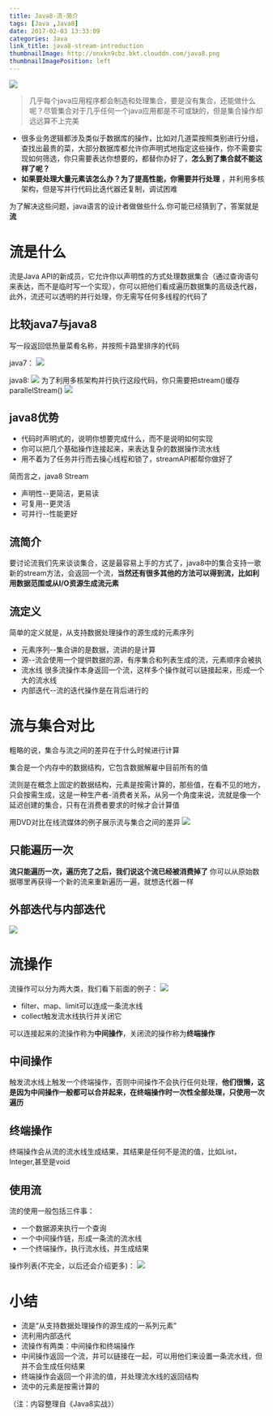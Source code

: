 ```yaml
---
title: Java8-流-简介
tags: [Java ,Java8]
date: 2017-02-03 13:33:09
categories: Java
link_title: java8-stream-introduction
thumbnailImage: http://onxkn9cbz.bkt.clouddn.com/java8.png
thumbnailImagePosition: left
---
```

<!-- toc -->
<!-- more -->
![](http://onxkn9cbz.bkt.clouddn.com/java8.png)
> 几乎每个java应用程序都会制造和处理集合，要是没有集合，还能做什么呢？尽管集合对于几乎任何一个java应用都是不可或缺的，但是集合操作却远远算不上完美

- 很多业务逻辑都涉及类似于数据库的操作，比如对几道菜按照类别进行分组，查找出最贵的菜，大部分数据库都允许你声明式地指定这些操作，你不需要实现如何筛选，你只需要表达你想要的，都替你办好了，**怎么到了集合就不能这样了呢？**
- **如果要处理大量元素该怎么办？为了提高性能，你需要并行处理** ，并利用多核架构，但是写并行代码比迭代器还复制，调试困难

为了解决这些问题，java语言的设计者做做些什么.你可能已经猜到了，答案就是**流**

# 流是什么
流是Java API的新成员，它允许你以声明性的方式处理数据集合（通过查询语句来表达，而不是临时写一个实现），你可以把他们看成遍历数据集的高级迭代器，此外，流还可以透明的并行处理，你无需写任何多线程的代码了

## 比较java7与java8
写一段返回低热量菜肴名称，并按照卡路里排序的代码

java7：
![](java8-stream-introduction/01.png)

java8:
![](java8-stream-introduction/02.png)
为了利用多核架构并行执行这段代码，你只需要把stream()缓存parallelStream()
![](java8-stream-introduction/03.png)

## java8优势
- 代码时声明式的，说明你想要完成什么，而不是说明如何实现
- 你可以把几个基础操作连接起来，来表达复杂的数据操作流水线
- 用不着为了任务并行而去操心线程和锁了，streamAPI都帮你做好了

简而言之，java8 Stream
- 声明性--更简洁，更易读
- 可复用--更灵活
- 可并行--性能更好

## 流简介
要讨论流我们先来谈谈集合，这是最容易上手的方式了，java8中的集合支持一歌新的stream方法，会返回一个流，**当然还有很多其他的方法可以得到流，比如利用数据范围或从I/O资源生成流元素**

## 流定义
简单的定义就是，从支持数据处理操作的源生成的元素序列

- 元素序列--集合讲的是数据，流讲的是计算
- 源--流会使用一个提供数据的源，有序集合和列表生成的流，元素顺序会被执
- 流水线 很多流操作本身返回一个流，这样多个操作就可以链接起来，形成一个大的流水线
- 内部迭代--流的迭代操作是在背后进行的

# 流与集合对比
粗略的说，集合与流之间的差异在于什么时候进行计算

集合是一个内存中的数据结构，它包含数据解雇中目前所有的值

流则是在概念上固定的数据结构，元素是按需计算的，那些值，在看不见的地方，只会按需生成，这是一种生产者-消费者关系，从另一个角度来说，流就是像一个延迟创建的集合，只有在消费者要求的时候才会计算值

用DVD对比在线流媒体的例子展示流与集合之间的差异
![](java8-stream-introduction/04.png)

## 只能遍历一次
**流只能遍历一次，遍历完了之后，我们说这个流已经被消费掉了**
你可以从原始数据哪里再获得一个新的流来重新遍历一遍，就想迭代器一样

## 外部迭代与内部迭代
![](java8-stream-introduction/05.png)

# 流操作
流操作可以分为两大类，我们看下前面的例子：
![](java8-stream-introduction/06.png)

- filter、map、limit可以连成一条流水线
- collect触发流水线执行并关闭它

可以连接起来的流操作称为**中间操作**，关闭流的操作称为**终端操作**

## 中间操作
触发流水线上触发一个终端操作，否则中间操作不会执行任何处理，**他们很懒，这是因为中间操作一般都可以合并起来，在终端操作时一次性全部处理，只使用一次遍历**

## 终端操作
终端操作会从流的流水线生成结果，其结果是任何不是流的值，比如List，Integer,甚至是void

## 使用流
流的使用一般包括三件事：
- 一个数据源来执行一个查询
- 一个中间操作链，形成一条流的流水线
- 一个终端操作，执行流水线，并生成结果

操作列表(不完全，以后还会介绍更多)：
![](java8-stream-introduction/07.png)

# 小结
- 流是“从支持数据处理操作的源生成的一系列元素”
- 流利用内部迭代
- 流操作有两类：中间操作和终端操作
- 中间操作返回一个流，并可以链接在一起，可以用他们来设置一条流水线，但并不会生成任何结果
- 终端操作会返回一个非流的值，并处理流水线的返回结构
- 流中的元素是按需计算的

（注：内容整理自《Java8实战》）